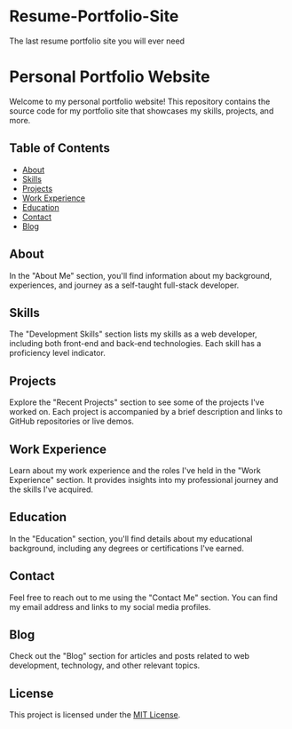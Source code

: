 # Resume-Portfolio-Site
The last resume portfolio site you will ever need

# Personal Portfolio Website

Welcome to my personal portfolio website! This repository contains the source code for my portfolio site that showcases my skills, projects, and more.

## Table of Contents

- [About](#about)
- [Skills](#skills)
- [Projects](#projects)
- [Work Experience](#work-experience)
- [Education](#education)
- [Contact](#contact)
- [Blog](#blog)

## About

In the "About Me" section, you'll find information about my background, experiences, and journey as a self-taught full-stack developer.

## Skills

The "Development Skills" section lists my skills as a web developer, including both front-end and back-end technologies. Each skill has a proficiency level indicator.

## Projects

Explore the "Recent Projects" section to see some of the projects I've worked on. Each project is accompanied by a brief description and links to GitHub repositories or live demos.

## Work Experience

Learn about my work experience and the roles I've held in the "Work Experience" section. It provides insights into my professional journey and the skills I've acquired.

## Education

In the "Education" section, you'll find details about my educational background, including any degrees or certifications I've earned.

## Contact

Feel free to reach out to me using the "Contact Me" section. You can find my email address and links to my social media profiles.

## Blog

Check out the "Blog" section for articles and posts related to web development, technology, and other relevant topics.

## License

This project is licensed under the [MIT License](LICENSE).
